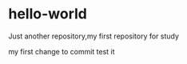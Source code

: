 # hello-world
Just another repository,my first repository for study

my first change to commit 
test it
